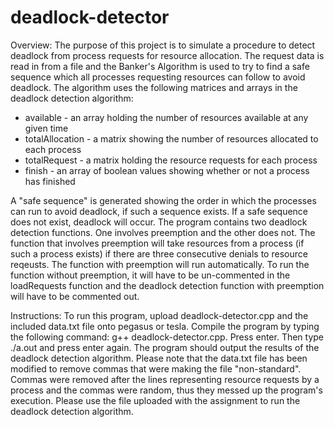 # deadlock-detector
Overview:
The purpose of this project is to simulate a procedure to detect deadlock from process requests for resource allocation. The request data is read in from a file and the Banker's Algorithm is used to try to find a safe sequence which all processes requesting resources can follow to avoid deadlock. The algorithm uses the following matrices and arrays in the deadlock detection algorithm:

- available - an array holding the number of resources available at any given time
- totalAllocation - a matrix showing the number of resources allocated to each process
- totalRequest - a matrix holding the resource requests for each process
- finish - an array of boolean values showing whether or not a process has finished

A "safe sequence" is generated showing the order in which the processes can run to avoid deadlock, if such a sequence exists. If a safe sequence does not exist, deadlock will occur. The program contains two deadlock detection functions. One involves preemption and the other does not. The function that involves preemption will take resources from a process (if such a process exists) if there are three consecutive denials to resource reqeusts. The function with preemption will run automatically. To run the function without preemption, it will have to be un-commented in the loadRequests function and the deadlock detection function with preemption will have to be commented out.

Instructions:
To run this program, upload deadlock-detector.cpp and the included data.txt file onto pegasus or tesla. Compile the program by typing the following command: g++ deadlock-detector.cpp. Press enter. Then type ./a.out and press enter again. The program should output the results of the deadlock detection algorithm. Please note that the data.txt file has been modified to remove commas that were making the file "non-standard". Commas were removed after the lines representing resource requests by a process and the commas were random, thus they messed up the program's execution. Please use the file uploaded with the assignment to run the deadlock detection algorithm. 
